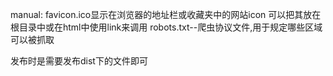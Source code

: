 manual:
favicon.ico显示在浏览器的地址栏或收藏夹中的网站icon
可以把其放在根目录中或在html中使用link来调用
robots.txt--爬虫协议文件,用于规定哪些区域可以被抓取

发布时是需要发布dist下的文件即可
